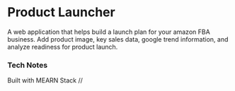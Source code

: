 # Product Launcher

A web application that helps build a launch plan for your amazon FBA business.
Add product image, key sales data, google trend information, and analyze readiness
for product launch.

### Tech Notes

Built with MEARN Stack //
